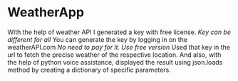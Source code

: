 # WeatherApp
With the help of weather API I generated a key with free license. *Key can be different for all*
You can generate the key by logging in on the weatherAPI.com *No need to pay for it. Use free version*
Used that key in the url to fetch the precise weather of  the respective location. 
And also, with the help of python voice assistance, displayed the result using json.loads method by creating a dictionary of specific parameters.
